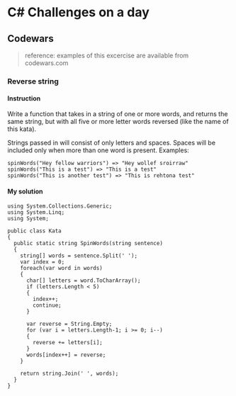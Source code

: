 # C# Challenges on a day

## Codewars
> reference: examples of this excercise are available from codewars.com

### Reverse string
#### Instruction
Write a function that takes in a string of one or more words, and returns the same string, but with all five or more letter words reversed (like the name of this kata).

Strings passed in will consist of only letters and spaces.
Spaces will be included only when more than one word is present.
Examples:
```
spinWords("Hey fellow warriors") => "Hey wollef sroirraw" 
spinWords("This is a test") => "This is a test" 
spinWords("This is another test") => "This is rehtona test"
```

#### My solution
```
using System.Collections.Generic;
using System.Linq;
using System;

public class Kata
{
  public static string SpinWords(string sentence)
  {
    string[] words = sentence.Split(' ');
    var index = 0;
    foreach(var word in words)
    {
      char[] letters = word.ToCharArray();
      if (letters.Length < 5) 
      {
        index++;
        continue;
      }
      
      var reverse = String.Empty;
      for (var i = letters.Length-1; i >= 0; i--)
      {
        reverse += letters[i];
      }
      words[index++] = reverse;
    }
    
    return string.Join(' ', words);
  }
}
```
